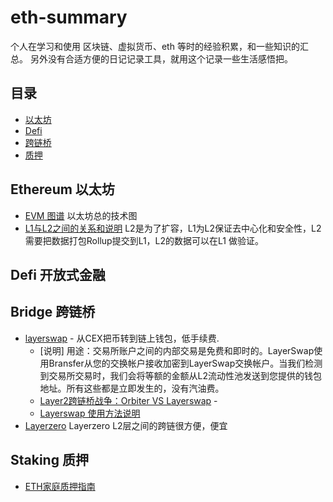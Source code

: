 # eth-summary
个人在学习和使用 区块链、虚拟货币、eth 等时的经验积累，和一些知识的汇总。
另外没有合适方便的日记记录工具，就用这个记录一些生活感悟把。 

## 目录

- [以太坊](#Ethereum)
- [Defi](#Defi)
- [跨链桥](#Bridge)
- [质押](#Staking)


## Ethereum 以太坊

- [EVM 图谱](https://learnblockchain.cn/maps/EVM) 以太坊总的技术图 
- [L1与L2之间的关系和说明](https://learnblockchain.cn/article/7995) L2是为了扩容，L1为L2保证去中心化和安全性，L2需要把数据打包Rollup提交到L1，L2的数据可以在L1 做验证。


## Defi 开放式金融


## Bridge 跨链桥

- [layerswap](https://layerswap.io/) - 从CEX把币转到链上钱包，低手续费.
    - [说明] 用途：交易所账户之间的内部交易是免费和即时的。LayerSwap使用Bransfer从您的交换帐户接收加密到LayerSwap交换帐户。当我们检测到交易所交易时，我们会将等额的金额从L2流动性池发送到您提供的钱包地址。所有这些都是立即发生的，没有汽油费。
	- [Layer2跨链桥战争：Orbiter VS Layerswap](https://www.panewslab.com/zh/articledetails/saje03tb.html) - 
    - [Layerswap 使用方法说明](https://jiamigou.gitbook.io/jiamigou/kong-tou-jiao-cheng/jia-mi-gou-kong-tou-ban-zhuan-di-28-pian-layer-2-ling-yu-layerswap-de-kong-tou-jiao-cheng) 
- [Layerzero](https://layerzero.network/) Layerzero L2层之间的跨链很方便，便宜


## Staking 质押

- [ETH家庭质押指南](https://stakesaurus.gitbook.io/eth-home-staking-guide) 